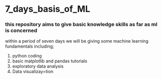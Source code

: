 # 7_days_basis_of_ML

### this repository aims to give basic knowledge skills as far as ml is concerned 
within a period of seven days we will be giving some machine learning fundamentals including;
1. python coding
2. basic matplotlib and pandas tutorials
3. exploratory data analysis
4. Data visualizay=tion
